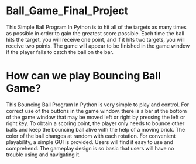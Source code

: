 # Ball_Game_Final_Project
  This Simple Ball Program In Python is to hit all of the targets as many times as possible in order to gain the greatest score possible. Each time the ball hits the target, you will receive one point, and if it hits two targets, you will receive two points. The game will appear to be finished in the game window if the player fails to catch the ball on the bar.

# How can we play Bouncing Ball Game?

  This Bouncing Ball Program In Python is very simple to play and control. For correct use of the buttons in the game window, there is a bar at the bottom of the game window that may be moved left or right by pressing the left or right key. To obtain a scoring point, the player only needs to bounce other balls and keep the bouncing ball alive with the help of a moving brick. The color of the ball changes at random with each rotation. For convenient playability, a simple GUI is provided. Users will find it easy to use and comprehend. The gameplay design is so basic that users will have no trouble using and navigating it.
